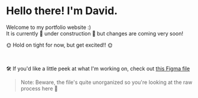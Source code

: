 # Hello there! I'm David.

Welcome to my portfolio website :)  
It is currently 🚧 under construction 🚧 but changes are coming very soon!  
  
🌞 Hold on tight for now, but get excited!! 🌞
  
<br/>

🛠️ If you'd like a little peek at what I'm working on, check out [this Figma file](https://www.figma.com/design/txf2Jwh4GTlhP0SEGdeqYh/Portfolio?node-id=0-1&t=eE7FscHzwfQ9G82y-1)
> Note: Beware, the file's quite unorganized so you're looking at the raw process here 🫨

